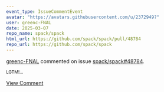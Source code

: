 ```yaml
---
event_type: IssueCommentEvent
avatar: "https://avatars.githubusercontent.com/u/2372949?"
user: greenc-FNAL
date: 2025-03-07
repo_name: spack/spack
html_url: https://github.com/spack/spack/pull/48784
repo_url: https://github.com/spack/spack
---
```


<a href='https://github.com/greenc-FNAL' target='_blank'>greenc-FNAL</a> commented on issue <a href='https://github.com/spack/spack/pull/48784' target='_blank'>spack/spack#48784</a>.

<small>LGTM!...</small>

<a href='https://github.com/spack/spack/pull/48784' target='_blank'>View Comment</a>